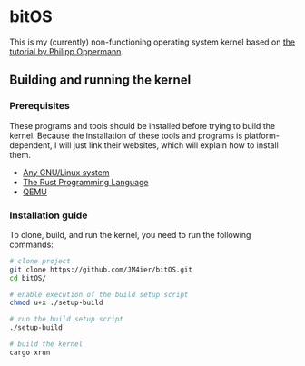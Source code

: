 # bitOS
This is my (currently) non-functioning operating system kernel based on 
[the tutorial by Philipp Oppermann](https://os.phil-opp.com/).

## Building and running the kernel

### Prerequisites
These programs and tools should be installed before trying to build the kernel.
Because the installation of these tools and programs is platform-dependent, 
I will just link their websites, which will explain how to install them.

* [Any GNU/Linux system](https://en.wikipedia.org/wiki/List_of_Linux_distributions)
* [The Rust Programming Language](https://www.rust-lang.org/learn/get-started)
* [QEMU](https://www.qemu.org/download/)

### Installation guide
To clone, build, and run the kernel, you need to run the following commands: 
```bash
# clone project
git clone https://github.com/JM4ier/bitOS.git
cd bitOS/

# enable execution of the build setup script
chmod u+x ./setup-build

# run the build setup script
./setup-build

# build the kernel
cargo xrun
```
